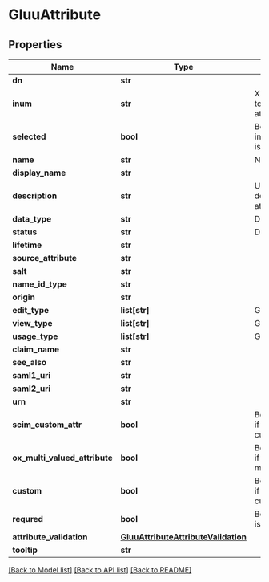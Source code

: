 # GluuAttribute

## Properties
Name | Type | Description | Notes
------------ | ------------- | ------------- | -------------
**dn** | **str** |  | [optional] 
**inum** | **str** | XRI i-number. Identifier to uniquely identify the attribute. | [optional] 
**selected** | **bool** | Boolean value to indicate if the atrribute is selected. | [optional] 
**name** | **str** | Name of the attribute. | [optional] 
**display_name** | **str** |  | [optional] 
**description** | **str** | User friendly descriptive detail of attribute. | [optional] 
**data_type** | **str** | Data Type of attribute. | [optional] 
**status** | **str** | Distinguished Name | [optional] 
**lifetime** | **str** |  | [optional] 
**source_attribute** | **str** |  | [optional] 
**salt** | **str** |  | [optional] 
**name_id_type** | **str** |  | [optional] 
**origin** | **str** |  | [optional] 
**edit_type** | **list[str]** | GluuUserRole | [optional] 
**view_type** | **list[str]** | GluuUserRole | [optional] 
**usage_type** | **list[str]** | GluuAttributeUsageType | [optional] 
**claim_name** | **str** |  | [optional] 
**see_also** | **str** |  | [optional] 
**saml1_uri** | **str** |  | [optional] 
**saml2_uri** | **str** |  | [optional] 
**urn** | **str** |  | [optional] 
**scim_custom_attr** | **bool** | Boolean value indicating if the attribute is a SCIM custom attribute | [optional] 
**ox_multi_valued_attribute** | **bool** | Boolean value indicating if the attribute can hold multiple value. | [optional] 
**custom** | **bool** | Boolean value indicating if the attribute is a custom attribute | [optional] 
**requred** | **bool** | Boolean value indicating is a mandatory attribute | [optional] 
**attribute_validation** | [**GluuAttributeAttributeValidation**](GluuAttributeAttributeValidation.md) |  | [optional] 
**tooltip** | **str** |  | [optional] 

[[Back to Model list]](../README.md#documentation-for-models) [[Back to API list]](../README.md#documentation-for-api-endpoints) [[Back to README]](../README.md)

